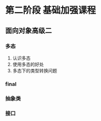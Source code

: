 # 第二阶段 基础加强课程  

##  面向对象高级二  

###  多态  
1. 认识多态  
2. 使用多态的好处  
3. 多态下的类型转换问题  
###  final 
###  抽象类 
###  接口 











 